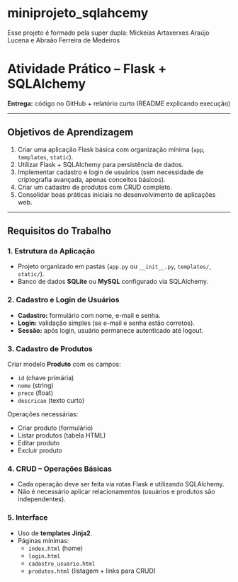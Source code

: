 # miniprojeto_sqlahcemy
Esse projeto é formado pela super dupla: Mickeias Artaxerxes Araújo Lucena e Abraão Ferreira de Medeiros

# Atividade Prático – Flask + SQLAlchemy

**Entrega:** código no GitHub + relatório curto (README explicando execução)

---

## Objetivos de Aprendizagem

1. Criar uma aplicação Flask básica com organização mínima (`app`, `templates`, `static`).
2. Utilizar Flask + SQLAlchemy para persistência de dados.
3. Implementar cadastro e login de usuários (sem necessidade de criptografia avançada, apenas conceitos básicos).
4. Criar um cadastro de produtos com CRUD completo.
5. Consolidar boas práticas iniciais no desenvolvimento de aplicações web.

---

## Requisitos do Trabalho

### 1. Estrutura da Aplicação
- Projeto organizado em pastas (`app.py` ou `__init__.py`, `templates/`, `static/`).
- Banco de dados **SQLite** ou **MySQL** configurado via SQLAlchemy.

### 2. Cadastro e Login de Usuários
- **Cadastro:** formulário com nome, e-mail e senha.  
- **Login:** validação simples (se e-mail e senha estão corretos).  
- **Sessão:** após login, usuário permanece autenticado até logout.

### 3. Cadastro de Produtos
Criar modelo **Produto** com os campos:
- `id` (chave primária)
- `nome` (string)
- `preco` (float)
- `descricao` (texto curto)

Operações necessárias:
- Criar produto (formulário)
- Listar produtos (tabela HTML)
- Editar produto
- Excluir produto

### 4. CRUD – Operações Básicas
- Cada operação deve ser feita via rotas Flask e utilizando SQLAlchemy.
- Não é necessário aplicar relacionamentos (usuários e produtos são independentes).

### 5. Interface
- Uso de **templates Jinja2**.  
- Páginas mínimas:
  - `index.html` (home)
  - `login.html`
  - `cadastro_usuario.html`
  - `produtos.html` (listagem + links para CRUD)

